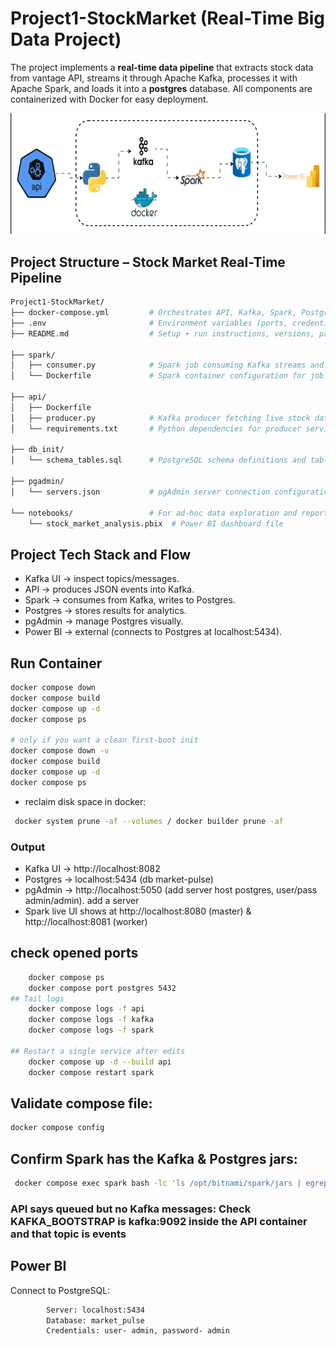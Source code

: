 
# Project1-StockMarket (Real-Time Big Data Project)

The project implements a **real-time data pipeline** that extracts stock data from vantage API, streams it through Apache Kafka, processes it with Apache Spark, and loads it into a **postgres** database. All components are containerized with Docker for easy deployment.

![Data Pipeline Architecture](Data_pipeline_Archit.png)


## Project Structure – Stock Market Real-Time Pipeline

```bash
Project1-StockMarket/
├── docker-compose.yml         # Orchestrates API, Kafka, Spark, Postgres, pgAdmin, and Kafka UI
├── .env                       # Environment variables (ports, credentials, API keys)
├── README.md                  # Setup + run instructions, versions, passwords, and port mappings

├── spark/
│   ├── consumer.py            # Spark job consuming Kafka streams and writing to Postgres
│   └── Dockerfile             # Spark container configuration for job execution

├── api/
│   ├── Dockerfile
│   ├── producer.py            # Kafka producer fetching live stock data via Alpha Vantage API
│   └── requirements.txt       # Python dependencies for producer service

├── db_init/
│   └── schema_tables.sql      # PostgreSQL schema definitions and table creation scripts

├── pgadmin/
│   └── servers.json           # pgAdmin server connection configuration

└── notebooks/                 # For ad-hoc data exploration and reporting
    └── stock_market_analysis.pbix  # Power BI dashboard file

```

## Project Tech Stack and Flow

- Kafka UI → inspect topics/messages.
- API → produces JSON events into Kafka.
- Spark → consumes from Kafka, writes to Postgres.
- Postgres → stores results for analytics.
- pgAdmin → manage Postgres visually.
- Power BI → external (connects to Postgres at localhost:5434).

## Run Container

```bash
docker compose down
docker compose build
docker compose up -d
docker compose ps

# only if you want a clean first-boot init
docker compose down -v
docker compose build
docker compose up -d
docker compose ps
```

- reclaim disk space in docker:

```bash
 docker system prune -af --volumes / docker builder prune -af
```

### Output

- Kafka UI → http://localhost:8082  
- Postgres → localhost:5434 (db market-pulse)
- pgAdmin → http://localhost:5050  (add server host postgres, user/pass admin/admin). add a server 
- Spark live UI shows at http://localhost:8080 (master) & http://localhost:8081 (worker)

## check opened ports

```bash
    docker compose ps
    docker compose port postgres 5432
## Tail logs
    docker compose logs -f api
    docker compose logs -f kafka
    docker compose logs -f spark

## Restart a single service after edits
    docker compose up -d --build api
    docker compose restart spark
```

## Validate compose file:

```bash 
docker compose config
```

## Confirm Spark has the Kafka & Postgres jars:

```bash
 docker compose exec spark bash -lc 'ls /opt/bitnami/spark/jars | egrep "kafka|postgresql"'
```

### API says queued but no Kafka messages: Check KAFKA_BOOTSTRAP is kafka:9092 inside the API container and that topic is events

## Power BI

Connect to PostgreSQL:

```bash
        Server: localhost:5434
        Database: market_pulse
        Credentials: user- admin, password- admin
```